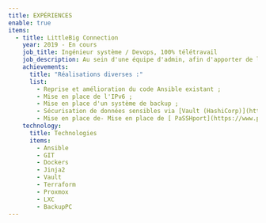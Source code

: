 ```yaml
---
title: EXPÉRIENCES
enable: true
items:
  - title: LittleBig Connection
    year: 2019 - En cours
    job_title: Ingénieur système / Devops, 100% télétravail
    job_description: Au sein d'une équipe d'admin, afin d'apporter de la "séniorité" et des best practice systèmes.
    achievements:
      title: "Réalisations diverses :"
      list:
        - Reprise et amélioration du code Ansible existant ;
        - Mise en place de l'IPv6 ;
        - Mise en place d'un système de backup ;
        - Sécurisation de données sensibles via [Vault (HashiCorp)](https://www.vaultproject.io/) ;
        - Mise en place de- Mise en place de [ PaSSHport](https://www.passhport.org/).
    technology:
      title: Technologies
      items:
        - Ansible
        - GIT
        - Dockers
        - Jinja2
        - Vault
        - Terraform
        - Proxmox
        - LXC
        - BackupPC
---
```


